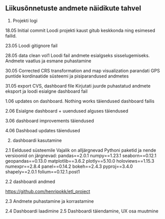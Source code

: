 ## Liikusõnnetuste andmete näidikute tahvel

1. Projekti logi

18.05 Initial commit
Loodi projekti kaust gitub keskkonda ning esimesed failid.

23.05
Loodi gitignore fail

28.05 data clean vol1 
Loodi fail andmete esialgseks sisselugemiseks. Andmete vaatlus ja esmane puhastamine

30.05 Corrected CRS transformation and map visualization
parandati GPS puntide kordinaatide süsteemi ja pisiparandused andmetes

31.05 export CVS, dashboard file 
Kirjutati juurde puhastatud andmete eksport ja loodi esialgne dashboard fail

1.06 updates on dashboard. Nothing works
täiendused dashboard failis

2.06 Esialgne dashboard + uuendused alguses
täiendused

3.06 dashboard improvements
täiendused

4.06 Dashboad updates
täiendused





2. dashboardi kasutamine

2.1 Eeldused süsteemile
Vajalik on alljärgnevad Pythoni paketid ja nende versioonid on järgnevad:
pandas==2.0.1
numpy==1.23.1
seaborn==0.12.1
geopandas==0.13.0
matplotlib==3.6.2
plotly==5.10.0
holoviews==1.15.3
numexpr==2.8.4
panel==0.14.2
bokeh==2.4.3
pyproj==3.4.0
shapely==2.0.1
folium==0.12.1.post1

2.2 dashboardi andmed

https://github.com/henripokk/etl_project

2.3 Andmete puhastamine ja korrastamine

2.4 Dashboardi laadimine
2.5 Dashboardi täiendamine, UX osa muutmine
